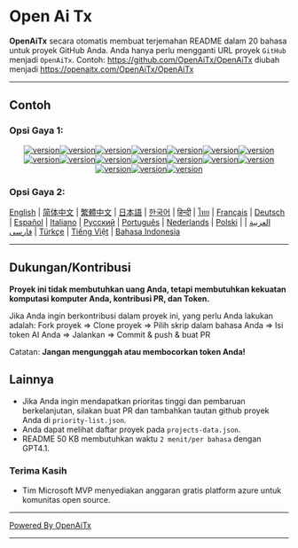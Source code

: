 # Open Ai Tx

**OpenAiTx** secara otomatis membuat terjemahan README dalam 20 bahasa untuk proyek GitHub Anda. Anda hanya perlu mengganti URL proyek `GitHub` menjadi `OpenAiTx`. Contoh: https://github.com/OpenAiTx/OpenAiTx diubah menjadi https://openaitx.com/OpenAiTx/OpenAiTx

---

## Contoh

### Opsi Gaya 1:

<div style="text-align: center">
<p>
<a href="https://github.com/OpenAiTx/OpenAiTx/blob/main/projects/OpenAiTx/OpenAiTx/README-en.md"><img src="https://img.shields.io/badge/EN-red" alt="version"></a><a href="https://github.com/OpenAiTx/OpenAiTx/blob/main/projects/OpenAiTx/OpenAiTx/README-zh-CN.md"><img src="https://img.shields.io/badge/简中-red" alt="version"></a><a href="https://github.com/OpenAiTx/OpenAiTx/blob/main/projects/OpenAiTx/OpenAiTx/README-zh-tw.md"><img src="https://img.shields.io/badge/繁中-red" alt="version"></a><a href="https://github.com/OpenAiTx/OpenAiTx/blob/main/projects/OpenAiTx/OpenAiTx/README-ja.md"><img src="https://img.shields.io/badge/日本語-red" alt="version"></a><a href="https://github.com/OpenAiTx/OpenAiTx/blob/main/projects/OpenAiTx/OpenAiTx/README-ko.md"><img src="https://img.shields.io/badge/한국어-red" alt="version"></a><a href="https://github.com/OpenAiTx/OpenAiTx/blob/main/projects/OpenAiTx/OpenAiTx/README-th.md"><img src="https://img.shields.io/badge/ไทย-red" alt="version"></a><a href="https://github.com/OpenAiTx/OpenAiTx/blob/main/projects/OpenAiTx/OpenAiTx/README-fr.md"><img src="https://img.shields.io/badge/Français-red" alt="version"></a><a href="https://github.com/OpenAiTx/OpenAiTx/blob/main/projects/OpenAiTx/OpenAiTx/README-de.md"><img src="https://img.shields.io/badge/Deutsch-red" alt="version"></a><a href="https://github.com/OpenAiTx/OpenAiTx/blob/main/projects/OpenAiTx/OpenAiTx/README-es.md"><img src="https://img.shields.io/badge/Español-red" alt="version"></a><a href="https://github.com/OpenAiTx/OpenAiTx/blob/main/projects/OpenAiTx/OpenAiTx/README-it.md"><img src="https://img.shields.io/badge/Italiano-red" alt="version"></a><a href="https://github.com/OpenAiTx/OpenAiTx/blob/main/projects/OpenAiTx/OpenAiTx/README-ru.md"><img src="https://img.shields.io/badge/Русский-red" alt="version"></a><a href="https://github.com/OpenAiTx/OpenAiTx/blob/main/projects/OpenAiTx/OpenAiTx/README-pt.md"><img src="https://img.shields.io/badge/Português-red" alt="version"></a><a href="https://github.com/OpenAiTx/OpenAiTx/blob/main/projects/OpenAiTx/OpenAiTx/README-nl.md"><img src="https://img.shields.io/badge/Nederlands-red" alt="version"></a><a href="https://github.com/OpenAiTx/OpenAiTx/blob/main/projects/OpenAiTx/OpenAiTx/README-pl.md"><img src="https://img.shields.io/badge/Polski-red" alt="version"></a><a href="https://github.com/OpenAiTx/OpenAiTx/blob/main/projects/OpenAiTx/OpenAiTx/README-ar.md"><img src="https://img.shields.io/badge/العربية-red" alt="version"></a><a href="https://github.com/OpenAiTx/OpenAiTx/blob/main/projects/OpenAiTx/OpenAiTx/README-tr.md"><img src="https://img.shields.io/badge/Türkçe-red" alt="version"></a><a href="https://github.com/OpenAiTx/OpenAiTx/blob/main/projects/OpenAiTx/OpenAiTx/README-vi.md"><img src="https://img.shields.io/badge/Tiếng Việt-red" alt="version"></a>
</p>
</div>

### Opsi Gaya 2:

[English](https://github.com/OpenAiTx/OpenAiTx/blob/main/projects/OpenAiTx/OpenAiTx/README-en.md) | [简体中文](https://github.com/OpenAiTx/OpenAiTx/blob/main/projects/OpenAiTx/OpenAiTx/README-zh-CN.md) | [繁體中文](https://github.com/OpenAiTx/OpenAiTx/blob/main/projects/OpenAiTx/OpenAiTx/README-zh-TW.md) | [日本語](https://github.com/OpenAiTx/OpenAiTx/blob/main/projects/OpenAiTx/OpenAiTx/README-ja.md) | [한국어](https://github.com/OpenAiTx/OpenAiTx/blob/main/projects/OpenAiTx/OpenAiTx/README-ko.md) | [हिन्दी](https://github.com/OpenAiTx/OpenAiTx/blob/main/projects/OpenAiTx/OpenAiTx/README-hi.md) | [ไทย](https://github.com/OpenAiTx/OpenAiTx/blob/main/projects/OpenAiTx/OpenAiTx/README-th.md) | [Français](https://github.com/OpenAiTx/OpenAiTx/blob/main/projects/OpenAiTx/OpenAiTx/README-fr.md) | [Deutsch](https://github.com/OpenAiTx/OpenAiTx/blob/main/projects/OpenAiTx/OpenAiTx/README-de.md) | [Español](https://github.com/OpenAiTx/OpenAiTx/blob/main/projects/OpenAiTx/OpenAiTx/README-es.md) | [Italiano](https://github.com/OpenAiTx/OpenAiTx/blob/main/projects/OpenAiTx/OpenAiTx/README-it.md) | [Русский](https://github.com/OpenAiTx/OpenAiTx/blob/main/projects/OpenAiTx/OpenAiTx/README-ru.md) | [Português](https://github.com/OpenAiTx/OpenAiTx/blob/main/projects/OpenAiTx/OpenAiTx/README-pt.md) | [Nederlands](https://github.com/OpenAiTx/OpenAiTx/blob/main/projects/OpenAiTx/OpenAiTx/README-nl.md) | [Polski](https://github.com/OpenAiTx/OpenAiTx/blob/main/projects/OpenAiTx/OpenAiTx/README-pl.md) | [العربية](https://github.com/OpenAiTx/OpenAiTx/blob/main/projects/OpenAiTx/OpenAiTx/README-ar.md) | [فارسی](https://github.com/OpenAiTx/OpenAiTx/blob/main/projects/OpenAiTx/OpenAiTx/README-fa.md) | [Türkçe](https://github.com/OpenAiTx/OpenAiTx/blob/main/projects/OpenAiTx/OpenAiTx/README-tr.md) | [Tiếng Việt](https://github.com/OpenAiTx/OpenAiTx/blob/main/projects/OpenAiTx/OpenAiTx/README-vi.md) | [Bahasa Indonesia](https://github.com/OpenAiTx/OpenAiTx/blob/main/projects/OpenAiTx/OpenAiTx/README-id.md)

---

## Dukungan/Kontribusi

**Proyek ini tidak membutuhkan uang Anda, tetapi membutuhkan kekuatan komputasi komputer Anda, kontribusi PR, dan Token.**

Jika Anda ingin berkontribusi dalam proyek ini, yang perlu Anda lakukan adalah:
Fork proyek => Clone proyek => Pilih skrip dalam bahasa Anda => Isi token AI Anda => Jalankan => Commit & push & buat PR

Catatan: **Jangan mengunggah atau membocorkan token Anda!**

## Lainnya

- Jika Anda ingin mendapatkan prioritas tinggi dan pembaruan berkelanjutan, silakan buat PR dan tambahkan tautan github proyek Anda di `priority-list.json`.
- Anda dapat melihat daftar proyek pada `projects-data.json`.
- README 50 KB membutuhkan waktu `2 menit/per bahasa` dengan GPT4.1.

### Terima Kasih

- Tim Microsoft MVP menyediakan anggaran gratis platform azure untuk komunitas open source.

---

[Powered By OpenAiTx](https://github.com/OpenAiTx/OpenAiTx)

---